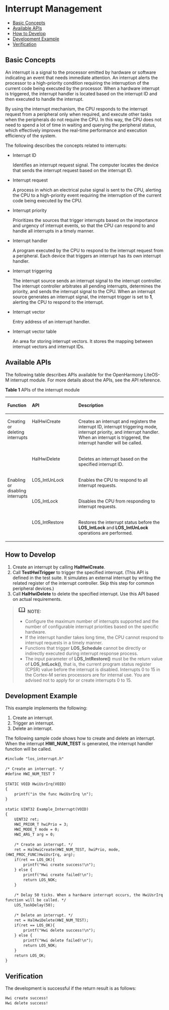 # Interrupt Management<a name="EN-US_TOPIC_0000001123863135"></a>

-   [Basic Concepts](#section1699312388210)
-   [Available APIs](#section158501652121514)
-   [How to Develop](#section11841123033618)
-   [Development Example](#section460018317164)
-   [Verification](#section668510614519)

## Basic Concepts<a name="section1699312388210"></a>

An interrupt is a signal to the processor emitted by hardware or software indicating an event that needs immediate attention. An interrupt alerts the processor to a high-priority condition requiring the interruption of the current code being executed by the processor. When a hardware interrupt is triggered, the interrupt handler is located based on the interrupt ID and then executed to handle the interrupt.

By using the interrupt mechanism, the CPU responds to the interrupt request from a peripheral only when required, and execute other tasks when the peripherals do not require the CPU. In this way, the CPU does not need to spend a lot of time in waiting and querying the peripheral status, which effectively improves the real-time performance and execution efficiency of the system.

The following describes the concepts related to interrupts:

-   Interrupt ID

    Identifies an interrupt request signal. The computer locates the device that sends the interrupt request based on the interrupt ID.

-   Interrupt request

    A process in which an electrical pulse signal is sent to the CPU, alerting the CPU to a high-priority event requiring the interruption of the current code being executed by the CPU.

-   Interrupt priority

    Prioritizes the sources that trigger interrupts based on the importance and urgency of interrupt events, so that the CPU can respond to and handle all interrupts in a timely manner.

-   Interrupt handler

    A program executed by the CPU to respond to the interrupt request from a peripheral. Each device that triggers an interrupt has its own interrupt handler.

-   Interrupt triggering

    The interrupt source sends an interrupt signal to the interrupt controller. The interrupt controller arbitrates all pending interrupts, determines the priority, and sends the interrupt signal to the CPU. When an interrupt source generates an interrupt signal, the interrupt trigger is set to  **1**, alerting the CPU to respond to the interrupt.

-   Interrupt vector

    Entry address of an interrupt handler.

-   Interrupt vector table

    An area for storing interrupt vectors. It stores the mapping between interrupt vectors and interrupt IDs.


## Available APIs<a name="section158501652121514"></a>

The following table describes APIs available for the OpenHarmony LiteOS-M interrupt module. For more details about the APIs, see the API reference.

**Table  1**  APIs of the interrupt module

<a name="table12470505188"></a>
<table><thead align="left"><tr id="row16470160111812"><th class="cellrowborder" valign="top" width="12.85128512851285%" id="mcps1.2.4.1.1"><p id="p164707031814"><a name="p164707031814"></a><a name="p164707031814"></a>Function</p>
</th>
<th class="cellrowborder" valign="top" width="29.8029802980298%" id="mcps1.2.4.1.2"><p id="p15470190151816"><a name="p15470190151816"></a><a name="p15470190151816"></a>API</p>
</th>
<th class="cellrowborder" valign="top" width="57.34573457345735%" id="mcps1.2.4.1.3"><p id="p194701609186"><a name="p194701609186"></a><a name="p194701609186"></a>Description</p>
</th>
</tr>
</thead>
<tbody><tr id="row14701707188"><td class="cellrowborder" rowspan="2" valign="top" width="12.85128512851285%" headers="mcps1.2.4.1.1 "><p id="p54707061819"><a name="p54707061819"></a><a name="p54707061819"></a>Creating or deleting interrupts</p>
</td>
<td class="cellrowborder" valign="top" width="29.8029802980298%" headers="mcps1.2.4.1.2 "><p id="p5470603184"><a name="p5470603184"></a><a name="p5470603184"></a>HalHwiCreate</p>
</td>
<td class="cellrowborder" valign="top" width="57.34573457345735%" headers="mcps1.2.4.1.3 "><p id="p74706011818"><a name="p74706011818"></a><a name="p74706011818"></a>Creates an interrupt and registers the interrupt ID, interrupt triggering mode, interrupt priority, and interrupt handler. When an interrupt is triggered, the interrupt handler will be called.</p>
</td>
</tr>
<tr id="row154703013184"><td class="cellrowborder" valign="top" headers="mcps1.2.4.1.1 "><p id="p84702002181"><a name="p84702002181"></a><a name="p84702002181"></a>HalHwiDelete</p>
</td>
<td class="cellrowborder" valign="top" headers="mcps1.2.4.1.2 "><p id="p114700091815"><a name="p114700091815"></a><a name="p114700091815"></a>Deletes an interrupt based on the specified interrupt ID.</p>
</td>
</tr>
<tr id="row15470506188"><td class="cellrowborder" rowspan="3" valign="top" width="12.85128512851285%" headers="mcps1.2.4.1.1 "><p id="p147010001812"><a name="p147010001812"></a><a name="p147010001812"></a>Enabling or disabling interrupts</p>
</td>
<td class="cellrowborder" valign="top" width="29.8029802980298%" headers="mcps1.2.4.1.2 "><p id="p184701906185"><a name="p184701906185"></a><a name="p184701906185"></a>LOS_IntUnLock</p>
</td>
<td class="cellrowborder" valign="top" width="57.34573457345735%" headers="mcps1.2.4.1.3 "><p id="p1847018014188"><a name="p1847018014188"></a><a name="p1847018014188"></a>Enables the CPU to respond to all interrupt requests.</p>
</td>
</tr>
<tr id="row2470902182"><td class="cellrowborder" valign="top" headers="mcps1.2.4.1.1 "><p id="p04711408181"><a name="p04711408181"></a><a name="p04711408181"></a>LOS_IntLock</p>
</td>
<td class="cellrowborder" valign="top" headers="mcps1.2.4.1.2 "><p id="p194719071819"><a name="p194719071819"></a><a name="p194719071819"></a>Disables the CPU from responding to interrupt requests.</p>
</td>
</tr>
<tr id="row447117051814"><td class="cellrowborder" valign="top" headers="mcps1.2.4.1.1 "><p id="p1047112011188"><a name="p1047112011188"></a><a name="p1047112011188"></a>LOS_IntRestore</p>
</td>
<td class="cellrowborder" valign="top" headers="mcps1.2.4.1.2 "><p id="p1947100121811"><a name="p1947100121811"></a><a name="p1947100121811"></a>Restores the interrupt status before the <strong id="b160497829844357"><a name="b160497829844357"></a><a name="b160497829844357"></a>LOS_IntLock</strong> and <strong id="b123452092644357"><a name="b123452092644357"></a><a name="b123452092644357"></a>LOS_IntUnLock</strong> operations are performed.</p>
</td>
</tr>
</tbody>
</table>

## How to Develop<a name="section11841123033618"></a>

1.  Create an interrupt by calling  **HalHwiCreate**.
2.  Call  **TestHwiTrigger**  to trigger the specified interrupt. \(This API is defined in the test suite. It simulates an external interrupt by writing the related register of the interrupt controller. Skip this step for common peripheral devices.\)
3.  Call  **HalHwiDelete**  to delete the specified interrupt. Use this API based on actual requirements.

>![](../public_sys-resources/icon-note.gif) **NOTE:** 
>-   Configure the maximum number of interrupts supported and the number of configurable interrupt priorities based on the specific hardware.
>-   If the interrupt handler takes long time, the CPU cannot respond to interrupt requests in a timely manner.
>-   Functions that trigger  **LOS\_Schedule**  cannot be directly or indirectly executed during interrupt response process.
>-   The input parameter of  **LOS\_IntRestore\(\)**  must be the return value of  **LOS\_IntLock\(\)**, that is, the current program status register \(CPSR\) value before the interrupt is disabled. Interrupts 0 to 15 in the Cortex-M series processors are for internal use. You are advised not to apply for or create interrupts 0 to 15.

## Development Example<a name="section460018317164"></a>

This example implements the following:

1.  Create an interrupt.
2.  Trigger an interrupt.
3.  Delete an interrupt.

The following sample code shows how to create and delete an interrupt. When the interrupt  **HWI\_NUM\_TEST**  is generated, the interrupt handler function will be called.

```
#include "los_interrupt.h"

/* Create an interrupt. */
#define HWI_NUM_TEST 7

STATIC VOID HwiUsrIrq(VOID)
{
    printf("in the func HwiUsrIrq \n"); 
}

static UINT32 Example_Interrupt(VOID)
{
    UINT32 ret;
    HWI_PRIOR_T hwiPrio = 3;
    HWI_MODE_T mode = 0;
    HWI_ARG_T arg = 0;
  
    /* Create an interrupt. */
    ret = HalHwiCreate(HWI_NUM_TEST, hwiPrio, mode, (HWI_PROC_FUNC)HwiUsrIrq, arg);
    if(ret == LOS_OK){
        printf("Hwi create success!\n");
    } else {
        printf("Hwi create failed!\n");
        return LOS_NOK;
    }

    /* Delay 50 ticks. When a hardware interrupt occurs, the HwiUsrIrq function will be called. */
    LOS_TaskDelay(50);

    /* Delete an interrupt. */
    ret = HalHwiDelete(HWI_NUM_TEST);    
    if(ret == LOS_OK){
        printf("Hwi delete success!\n");
    } else {
        printf("Hwi delete failed!\n");
        return LOS_NOK;
    }
    return LOS_OK;
}
```

## Verification<a name="section668510614519"></a>

The development is successful if the return result is as follows:

```
Hwi create success!
Hwi delete success!
```

